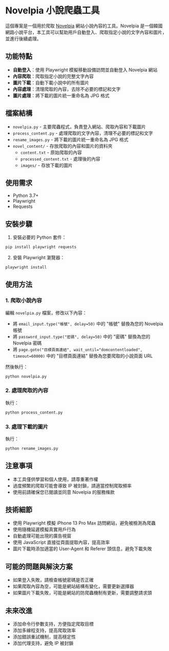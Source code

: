 # Novelpia 小說爬蟲工具

這個專案是一個用於爬取 [Novelpia](https://novelpia.com/) 網站小說內容的工具。Novelpia 是一個韓國網路小說平台，本工具可以幫助用戶自動登入、爬取指定小說的文字內容和圖片，並進行後續處理。

## 功能特點

- **自動登入**：使用 Playwright 模擬移動設備訪問並自動登入 Novelpia 網站
- **內容爬取**：爬取指定小說的完整文字內容
- **圖片下載**：自動下載小說中的所有圖片
- **內容處理**：清理爬取的內容，去除不必要的標記和文字
- **圖片處理**：將下載的圖片統一重命名為 JPG 格式

## 檔案結構

- `novelpia.py` - 主要爬蟲程式，負責登入網站、爬取內容和下載圖片
- `process_content.py` - 處理爬取的文字內容，清理不必要的標記和文字
- `rename_images.py` - 將下載的圖片統一重命名為 JPG 格式
- `novel_content/` - 存放爬取的內容和圖片的資料夾
  - `content.txt` - 原始爬取的內容
  - `processed_content.txt` - 處理後的內容
  - `images/` - 存放下載的圖片

## 使用需求

- Python 3.7+
- Playwright
- Requests

## 安裝步驟

1. 安裝必要的 Python 套件：

```bash
pip install playwright requests
```

2. 安裝 Playwright 瀏覽器：

```bash
playwright install
```

## 使用方法

### 1. 爬取小說內容

編輯 `novelpia.py` 檔案，修改以下內容：

- 將 `email_input.type("帳號", delay=50)` 中的 "帳號" 替換為您的 Novelpia 帳號
- 將 `password_input.type("密碼", delay=50)` 中的 "密碼" 替換為您的 Novelpia 密碼
- 將 `page.goto("目標頁面連結", wait_until="domcontentloaded", timeout=60000)` 中的 "目標頁面連結" 替換為您要爬取的小說頁面 URL

然後執行：

```bash
python novelpia.py
```

### 2. 處理爬取的內容

執行：

```bash
python process_content.py
```

### 3. 處理下載的圖片

執行：

```bash
python rename_images.py
```

## 注意事項

- 本工具僅供學習和個人使用，請尊重著作權
- 過度頻繁的爬取可能會導致 IP 被封鎖，請適當控制爬取頻率
- 使用前請確保您已閱讀並同意 Novelpia 的服務條款

## 技術細節

- 使用 Playwright 模擬 iPhone 13 Pro Max 訪問網站，避免被檢測為爬蟲
- 使用隨機延遲模擬真實用戶行為
- 自動處理可能出現的廣告視窗
- 使用 JavaScript 直接從頁面提取內容，提高效率
- 圖片下載時添加適當的 User-Agent 和 Referer 頭信息，避免下載失敗

## 可能的問題與解決方案

- 如果登入失敗，請檢查帳號密碼是否正確
- 如果爬取內容為空，可能是網站結構有變化，需要更新選擇器
- 如果圖片下載失敗，可能是網站的防爬蟲機制有更新，需要調整請求頭

## 未來改進

- 添加命令行參數支持，方便指定爬取目標
- 添加多線程支持，提高爬取效率
- 添加錯誤重試機制，提高穩定性
- 添加代理支持，避免 IP 被封鎖 